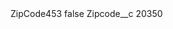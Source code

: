 <?xml version="1.0" encoding="UTF-8"?>
<CustomMetadata xmlns="http://soap.sforce.com/2006/04/metadata" xmlns:xsi="http://www.w3.org/2001/XMLSchema-instance" xmlns:xsd="http://www.w3.org/2001/XMLSchema">
    <label>ZipCode453</label>
    <protected>false</protected>
    <values>
        <field>Zipcode__c</field>
        <value xsi:type="xsd:string">20350</value>
    </values>
</CustomMetadata>
